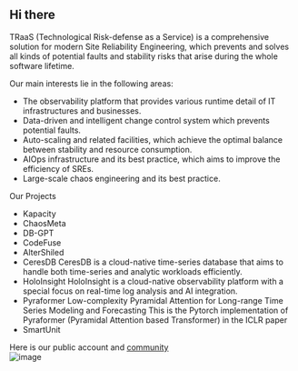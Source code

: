 ## Hi there

TRaaS (Technological Risk-defense as a Service) is a comprehensive solution for modern Site Reliability Engineering, which prevents and solves all kinds of potential faults and stability risks that arise during the whole software lifetime.

Our main interests lie in the following areas:
* The observability platform that provides various runtime detail of IT infrastructures and businesses.
* Data-driven and intelligent change control system which prevents potential faults.
* Auto-scaling and related facilities, which achieve the optimal balance between stability and resource consumption.
* AIOps infrastructure and its best practice, which aims to improve the efficiency of SREs.
* Large-scale chaos engineering and its best practice.

Our Projects
* Kapacity
* ChaosMeta
* DB-GPT
* CodeFuse
* AlterShiled
* CeresDB CeresDB is a cloud-native time-series database that aims to handle both time-series and analytic workloads efficiently.
* HoloInsight HoloInsight is a cloud-native observability platform with a special focus on real-time log analysis and AI integration.
* Pyraformer Low-complexity Pyramidal Attention for Long-range Time Series Modeling and Forecasting This is the Pytorch implementation of Pyraformer (Pyramidal Attention based Transformer) in the ICLR paper
* SmartUnit

Here is our public account and [community](https://github.com/traas-stack/community)  
![image](https://github.com/traas-stack/.github/assets/1535119/290a18e1-3040-4cfc-bc2d-233bda9ab703)

